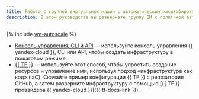 ```yaml
---
title: Работа с группой виртуальных машин с автоматическим масштабированием при превышении допустимой нагрузки
description: В этом руководстве вы развернете группу ВМ с политикой автоматического масштабирования при превышении допустимой нагрузки. Нагрузка на них будет регулироваться с помощью сетевого балансировщика.
---
```


{% include [vm-autoscale](../../../_tutorials/infrastructure/vm-autoscale.md) %}

* [Консоль управления, CLI и API](console.md) — используйте консоль управления {{ yandex-cloud }}, CLI или API, чтобы создать инфраструктуру в пошаговом режиме.
* [{{ TF }}](terraform.md) — используйте этот способ, чтобы упростить создание ресурсов и управление ими, используя подход «инфраструктура как код» (IaC). Скачайте пример конфигурации {{ TF }} с репозитория GitHub, а затем разверните инфраструктуру с помощью [{{ TF }}-провайдера {{ yandex-cloud }}]({{ tf-docs-link }}).